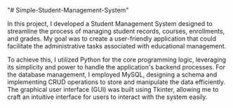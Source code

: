 "# Simple-Student-Management-System" 

In this project, I developed a Student Management System designed to streamline the process of managing student records, courses, enrollments, and grades. My goal was to create a user-friendly application that could facilitate the administrative tasks associated with educational management.

To achieve this, I utilized Python for the core programming logic, leveraging its simplicity and power to handle the application's backend processes. For the database management, I employed MySQL, designing a schema and implementing CRUD operations to store and manipulate the data efficiently. The graphical user interface (GUI) was built using Tkinter, allowing me to craft an intuitive interface for users to interact with the system easily.

